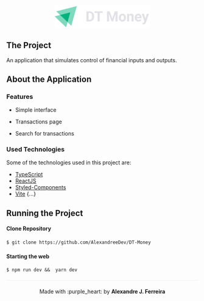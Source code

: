 <div align="center" style="margin-bottom: 20px;">
<img alt="starwars" src="src/assets/logo.svg" width="250" heigth="250"/>
</div>

<div align="center" style="margin: 20px;">

</div>

## The Project

An application that simulates control of financial inputs and outputs.

##  About the Application

###  Features

- Simple interface

- Transactions page

- Search for transactions


### Used Technologies

Some of the technologies used in this project are:
- [TypeScript](https://www.typescriptlang.org/)
- [ReactJS](https://pt-br.reactjs.org/)
- [Styled-Components](https://styled-components.com/)
- [Vite](https://vitejs.dev/)
{...}

##  Running the Project
#### Clone Repository
```sh
$ git clone https://github.com/AlexandreeDev/DT-Money

```

#### Starting the web
```
$ npm run dev &&  yarn dev
```


<p align="center" style="margin-top: 20px; border-top: 1px solid #eee; padding-top: 20px;">Made with :purple_heart: by <strong> Alexandre J. Ferreira</strong> </p>